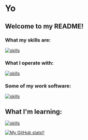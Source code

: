 # Yo
## Welcome to my README!


### What my skills are:
[![skills](https://skillicons.dev/icons?i=linux,bash)](https://skillicons.dev)
### What I operate with:
[![skills](https://skillicons.dev/icons?i=arch,windows,raspberrypi)](https://skillicons.dev)
### Some of my *work* software:
[![skills](https://skillicons.dev/icons?i=emacs,obsidian,github,stackoverflow,cloudflare)](https://skillicons.dev)
## What I'm learning:
[![skills](https://skillicons.dev/icons?i=c,cpp,rust,powershell)](https://skillicons.dev)

[![My GitHub stats!!](https://github-readme-stats.vercel.app/api?username=ArcoNightshade)](https://github.com/ArcoNightshade/github-readme-stats)
